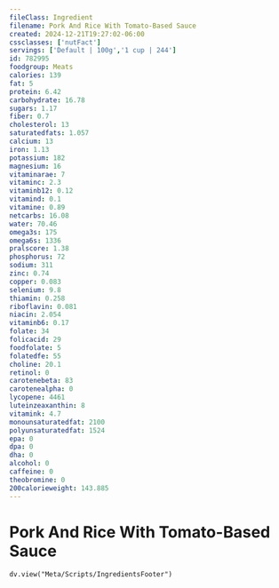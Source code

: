 ```yaml
---
fileClass: Ingredient
filename: Pork And Rice With Tomato-Based Sauce
created: 2024-12-21T19:27:02-06:00
cssclasses: ['nutFact']
servings: ['Default | 100g','1 cup | 244']
id: 782995
foodgroup: Meats
calories: 139
fat: 5
protein: 6.42
carbohydrate: 16.78
sugars: 1.17
fiber: 0.7
cholesterol: 13
saturatedfats: 1.057
calcium: 13
iron: 1.13
potassium: 182
magnesium: 16
vitaminarae: 7
vitaminc: 2.3
vitaminb12: 0.12
vitamind: 0.1
vitamine: 0.89
netcarbs: 16.08
water: 70.46
omega3s: 175
omega6s: 1336
pralscore: 1.38
phosphorus: 72
sodium: 311
zinc: 0.74
copper: 0.083
selenium: 9.8
thiamin: 0.258
riboflavin: 0.081
niacin: 2.054
vitaminb6: 0.17
folate: 34
folicacid: 29
foodfolate: 5
folatedfe: 55
choline: 20.1
retinol: 0
carotenebeta: 83
carotenealpha: 0
lycopene: 4461
luteinzeaxanthin: 8
vitamink: 4.7
monounsaturatedfat: 2100
polyunsaturatedfat: 1524
epa: 0
dpa: 0
dha: 0
alcohol: 0
caffeine: 0
theobromine: 0
200calorieweight: 143.885
---
```


# Pork And Rice With Tomato-Based Sauce

```dataviewjs
dv.view("Meta/Scripts/IngredientsFooter")
```